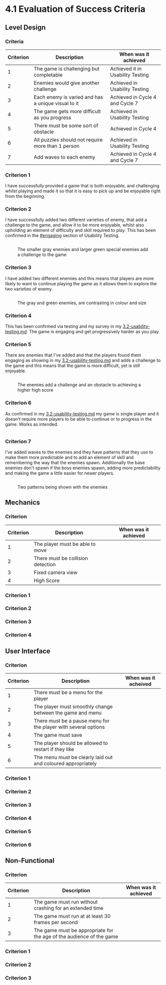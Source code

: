 # 4.1 Evaluation of Success Criteria

## Level Design

### Criteria

| Criterion | Description                                        | When was it achieved             |
| --------- | -------------------------------------------------- | -------------------------------- |
| 1         | The game is challenging but completable            | Achieved it in Usability Testing |
| 2         | Enemies would give another challenge               | Achieved in Usability Testing    |
| 3         | Each enemy is varied and has a unique visual to it | Achieved in Cycle 4 and Cycle 7  |
| 4         | The game gets more difficult as you progress       | Achieved in Usability Testing    |
| 5         | There must be some sort of obstacle                | Achieved in Cycle 4              |
| 6         | All puzzles should not require more than 1 person  | Achieved in Usability Testing    |
| 7         | Add waves to each enemy                            | Achieved in Cycle 4 and Cycle 7  |

### Criterion 1

I have successfully provided a game that is both enjoyable, and challenging whilst playing and made it so that it is easy to pick up and be enjoyable right from the beginning.&#x20;

### Criterion 2

I have successfully added two different varieties of enemy, that add a challenge to the game, and allow it to be more enjoyable, whilst also upholding an element of difficulty and skill required to play. This has been confirmed in the [#engaging](../3-testing/3.2-usability-testing.md#engaging "mention") section of Usability Testing.&#x20;

<figure><img src="../.gitbook/assets/Screenshot 2022-10-14 at 14.29.19.png" alt=""><figcaption><p>The smaller gray enemies and larger green special enemies add a challenge to the game</p></figcaption></figure>

### Criterion 3

I have added two different enemies and this means that players are more likely to want to continue playing the game as it allows them to explore the two varieties of enemy.

&#x20;

<figure><img src="../.gitbook/assets/image (1).png" alt=""><figcaption><p>The gray and green enemies, are contrasting in colour and size</p></figcaption></figure>

### Criterion 4

This has been confirmed via testing and my survey in my [3.2-usability-testing.md](../3-testing/3.2-usability-testing.md "mention"). The game is engaging and get progressively harder as you play.&#x20;

### Criterion 5

There are enemies that I've added and that the players found them engaging as showing in my [3.2-usability-testing.md](../3-testing/3.2-usability-testing.md "mention") and adds a challenge to the game and this means that the game is more difficult, yet is still enjoyable.&#x20;

<figure><img src="../.gitbook/assets/image (3).png" alt=""><figcaption><p>The enemies add a challenge and an obstacle to achieving a higher high score</p></figcaption></figure>

### Criterion 6

As confirmed in my [3.2-usability-testing.md](../3-testing/3.2-usability-testing.md "mention") my game is single player and it doesn't require more players to be able to continue or to progress in the game. Works as intended.&#x20;

<figure><img src="../.gitbook/assets/Screenshot 2022-10-14 at 14.35.25 (1).png" alt=""><figcaption></figcaption></figure>

### Criterion 7

I've added waves to the enemies and they have patterns that they use to make them more predictable and to add an element of skill and remembering the way that the enemies spawn. Additionally the base enemies don't spawn if the boss enemies spawn, adding more predictability and making the game a little easier for newer players.&#x20;

<figure><img src="../.gitbook/assets/Screenshot 2022-10-14 at 14.38.17.png" alt=""><figcaption><p>Two patterns being shown with the enemies</p></figcaption></figure>

## Mechanics

### Criterion

| Criterion | Description                       | When was it achieved |
| --------- | --------------------------------- | -------------------- |
| 1         | The player must be able to move   |                      |
| 2         | There must be collision detection |                      |
| 3         | Fixed camera view                 |                      |
| 4         | High Score                        |                      |

### Criterion 1

### Criterion 2

### Criterion 3

### Criterion 4

## User Interface

### Criterion

| Criterion | Description                                                    | When was it acheived |
| --------- | -------------------------------------------------------------- | -------------------- |
| 1         | There must be a menu for the player                            |                      |
| 2         | The player must smoothly change between the game and menu      |                      |
| 3         | There must be a pause menu for the player with several options |                      |
| 4         | The game must save                                             |                      |
| 5         | The player should be allowed to restart if they like           |                      |
| 6         | The menu must be clearly laid out and coloured appropriately   |                      |

### &#x20;Criterion 1

### Criterion 2

### Criterion 3

### Criterion 4

### Criterion 5

### Criterion 6

## Non-Functional

### Criterion

| Criterion | Description                                                          | When was it achieved |
| --------- | -------------------------------------------------------------------- | -------------------- |
| 1         | The game must run without crashing for an extended time              |                      |
| 2         | The game must run at at least 30 frames per second                   |                      |
| 3         | The game must be appropriate for the age of the audience of the game |                      |

### Criterion 1

### Criterion 2

### Criterion 3
